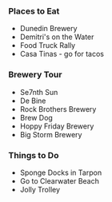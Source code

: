 
### Places to Eat
 - Dunedin Brewery
 - Demitri's on the Water
 - Food Truck Rally
 - Casa Tinas - go for tacos

### Brewery Tour
 - Se7nth Sun
 - De Bine
 - Rock Brothers Brewery
 - Brew Dog
 - Hoppy Friday Brewery
 - Big Storm Brewery

### Things to Do
 - Sponge Docks in Tarpon
 - Go to Clearwater Beach
 - Jolly Trolley
